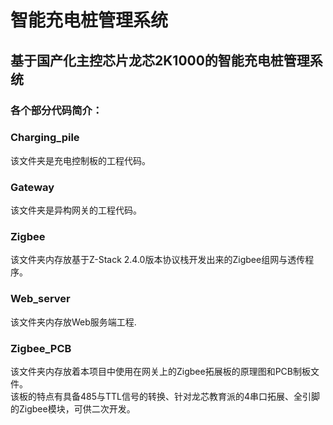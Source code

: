 # 智能充电桩管理系统
## 基于国产化主控芯片龙芯2K1000的智能充电桩管理系统
### 各个部分代码简介：

### Charging_pile  
  该文件夹是充电控制板的工程代码。  
### Gateway
  该文件夹是异构网关的工程代码。  
### Zigbee
  该文件夹内存放基于Z-Stack 2.4.0版本协议栈开发出来的Zigbee组网与透传程序。  
### Web_server
  该文件夹内存放Web服务端工程.  
### Zigbee_PCB  
  该文件夹内存放着本项目中使用在网关上的Zigbee拓展板的原理图和PCB制板文件。  
  该板的特点有具备485与TTL信号的转换、针对龙芯教育派的4串口拓展、全引脚的Zigbee模块，可供二次开发。
